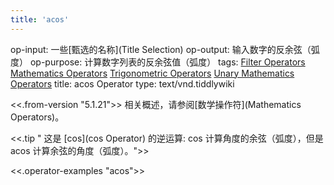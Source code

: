 ```yaml
---
title: 'acos'
---
```


op-input: 一些[甄选的名称](Title Selection)
op-output: 输入数字的反余弦（弧度）
op-purpose: 计算数字列表的反余弦值（弧度）
tags: [Filter Operators](#Filter%20Operators) [Mathematics Operators](#Mathematics%20Operators) [Trigonometric Operators](#Trigonometric%20Operators) [Unary Mathematics Operators](#Unary%20Mathematics%20Operators)
title: acos Operator
type: text/vnd.tiddlywiki

<<.from-version "5.1.21">> 相关概述，请参阅[数学操作符](Mathematics Operators)。

<<.tip " 这是 [cos](cos Operator) 的逆运算: cos 计算角度的余弦（弧度），但是 acos 计算余弦的角度（弧度）。">>

<<.operator-examples "acos">>